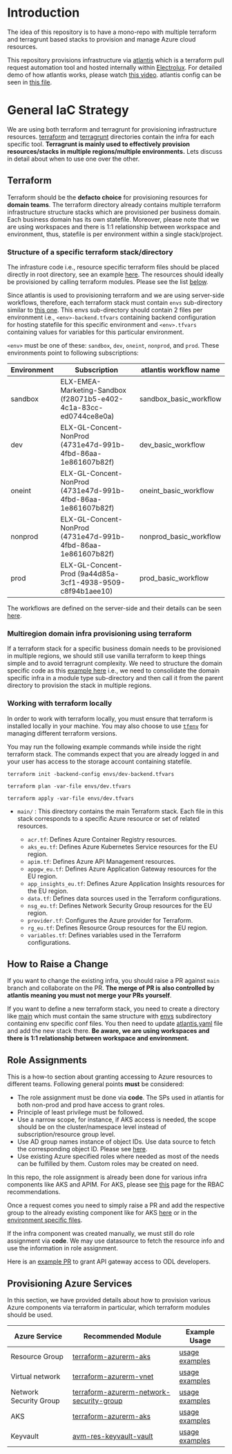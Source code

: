 # Introduction

The idea of this repository is to have a mono-repo with multiple terraform and terragrunt based stacks to provision and manage Azure cloud resources.  

This repository provisions infrastructure via [atlantis](https://www.runatlantis.io/) which is a terraform pull request automation tool and hosted internally within [Electrolux](https://dev.azure.com/ELX-Marketing-DevOps/platform-engineering-stack/_git/atlantis). For detailed demo of how atlantis works, please watch [this video](https://electrolux-my.sharepoint.com/:v:/p/kamran_manzoor/EbhnEaGlxBFJik5th4CA1KIBMn_UTeVqZMgJc_zxdmwQHQ?referrer=Teams.TEAMS-ELECTRON&referrerScenario=MeetingChicletGetLink.view.view). atlantis config can be seen in [this file](atlantis.yaml).

# General IaC Strategy

We are using both terraform and terragrunt for provisioning infrastructure resources. [terraform](terraform/) and [terragrunt](terragrunt/) directories contain the infra for each specific tool. **Terragrunt is mainly used to effectively provision resources/stacks in multiple regions/multiple environments.** Lets discuss in detail about when to use one over the other.

## Terraform
Terraform should be the **defacto choice** for provisioning resources for **domain teams**. The terraform directory already contains multiple terraform infrastructure structure stacks which are provisioned per business domain. Each business domain has its own statefile. Moreover, please note that we are using workspaces and there is 1:1 relationship between workspace and environment, thus, statefile is per environment within a single stack/project.

### Structure of a specific terraform stack/directory
The infrasture code i.e., resource specific terraform files should be placed directly in root directory, see an example [here](terraform/odl/odl-core/). The resources should ideally be provisioned by calling terraform modules. Please see the list [below](#provisioning-azure-services).

Since atlantis is used to provisioning terraform and we are using server-side workflows, therefore, each terraform stack must contain `envs` sub-directory similar to [this one](terraform/odl/odl-core/envs).
This envs sub-directory should contain 2 files per environment i.e., `<env>-backend.tfvars` containing backend configuration for hosting statefile for this specific environment and `<env>.tfvars` containing values for variables for this particular environment.

`<env>` must be one of these: `sandbox`, `dev`, `oneint`, `nonprod`, and `prod`. These environments point to following subscriptions:

| Environment | Subscription  | atlantis workflow name |
| ---------------------- | ----------------------------------------------------------------------------------------------------------------------------- | ----------------------------------------------------------------------------------------------------------------------------- |
| sandbox         | ELX-EMEA-Marketing-Sandbox (f28071b5-e402-4c1a-83cc-ed0744ce8e0a) | sandbox_basic_workflow |
| dev         | ELX-GL-Concent-NonProd (4731e47d-991b-4fbd-86aa-1e861607b82f)| dev_basic_workflow |
| oneint         | ELX-GL-Concent-NonProd (4731e47d-991b-4fbd-86aa-1e861607b82f)|oneint_basic_workflow |
| nonprod         | ELX-GL-Concent-NonProd (4731e47d-991b-4fbd-86aa-1e861607b82f)|nonprod_basic_workflow |
| prod         | ELX-GL-Concent-Prod (9a44d85a-3cf1-4938-9509-c8f94b1aee10)|prod_basic_workflow |

The workflows are defined on the server-side and their details can be seen [here](https://dev.azure.com/ELX-Marketing-DevOps/platform-engineering-stack/_git/atlantis?path=/atlantis/envs/prod.tfvars&version=GBmain&line=98&lineEnd=98&lineStartColumn=1&lineEndColumn=31&lineStyle=plain&_a=contents).


### Multiregion domain infra provisioning using terraform
If a terraform stack for a specific business domain needs to be provisioned in multiple regions, we should still use vanilla terraform to keep things simple and to avoid terragrunt complexity. We need to structure the domain specific code as this [example here](https://github.com/kung-foo/multiregion-terraform) i.e., we need to consolidate the domain specific infra in a module type sub-directory and then call it from the parent directory to provision the stack in multiple regions. 

### Working with terraform locally
In order to work with terraform locally, you must ensure that terraform is installed locally in your machine. You may also choose to use [`tfenv`](https://github.com/tfutils/tfenv) for managing different terraform versions.

You may run the following example commands while inside the right terraform stack. The commands expect that you are already logged in and your user has access to the storage account containing statefile.
````
terraform init -backend-config envs/dev-backend.tfvars
````
````
terraform plan -var-file envs/dev.tfvars
````
````
terraform apply -var-file envs/dev.tfvars
````

* `main/` : This directory contains the main Terraform stack. Each file in this stack corresponds to a specific Azure resource or set of related resources.

    - `acr.tf`: Defines Azure Container Registry resources.
    * `aks_eu.tf`: Defines Azure Kubernetes Service resources for the EU region.
    * `apim.tf`: Defines Azure API Management resources.
    * `appgw_eu.tf`: Defines Azure Application Gateway resources for the EU region.
    * `app_insights_eu.tf`: Defines Azure Application Insights resources for the EU region.
    * `data.tf`: Defines data sources used in the Terraform configurations.
    * `nsg_eu.tf`: Defines Network Security Group resources for the EU region.
    * `provider.tf`: Configures the Azure provider for Terraform.
    * `rg_eu.tf`: Defines Resource Group resources for the EU region.
    * `variables.tf`: Defines variables used in the Terraform configurations.

## How to Raise a Change

If you want to change the existing infra, you should raise a PR against `main` branch and collaborate on the PR. **The merge of PR is also controlled by atlantis meaning you must not merge your PRs yourself**. 

If you want to define a new terraform stack, you need to create a directory like [main](main/) which must contain the same structure with [envs](main/envs/) subdirectory containing env specific conf files. You then need to update [atlantis.yaml](atlantis.yaml) file and add the new stack there. **Be aware, we are using workspaces and there is 1:1 relationship between workspace and environment.**

## Role Assignments

This is a how-to section about granting accessing to Azure resources to different teams. Following general points **must** be considered:

- The role assignment must be done via **code**. The SPs used in atlantis for both non-prod and prod have access to grant roles.
- Principle of least privilege must be followed. 
- Use a narrow scope, for instance, if AKS access is needed, the scope should be on the cluster/namespace level instead of subscription/resource group level.
- Use AD group names instance of object IDs. Use data source to fetch the corresponding object ID. Please see [here](https://dev.azure.com/ELX-Marketing-DevOps/infra-global-projects/_git/infra-global-projects-v1?path=/main/data.tf&version=GBmain&line=47&lineEnd=48&lineStartColumn=1&lineEndColumn=1&lineStyle=plain&_a=contents).
- Use existing Azure specified roles where needed as most of the needs can be fulfilled by them. Custom roles may be created on need.

In this repo, the role assignment is already been done for various infra components like AKS and APIM. For AKS, please see [this](https://sdlcwiki.electrolux.com/x/cElKCg) page for the RBAC recommendations.

Once a request comes you need to simply raise a PR and add the respective group to the already existing component like for AKS [here](https://dev.azure.com/ELX-Marketing-DevOps/infra-global-projects/_git/infra-global-projects-v1?path=/main/variables.tf&version=GBmain&line=275&lineEnd=276&lineStartColumn=1&lineEndColumn=1&lineStyle=plain&_a=contents) or in the [environment specific files](https://dev.azure.com/ELX-Marketing-DevOps/infra-global-projects/_git/infra-global-projects-v1?path=/main/envs).

If the infra component was created manually, we must still do role assignment via **code**. We may use datasource to fetch the resource info and use the information in role assignment.

Here is an [example PR](https://dev.azure.com/ELX-Marketing-DevOps/infra-global-projects/_git/infra-global-projects-v1/pullrequest/5124) to grant API gateway access to ODL developers.

## Provisioning Azure Services

In this section, we have provided details about how to provision various Azure components via terraform in particular, which terraform modules should be used.

| Azure Service          | Recommended Module                                                                                                            | Example Usage                                                                                          |
| ---------------------- | ----------------------------------------------------------------------------------------------------------------------------- | ------------------------------------------------------------------------------------------------------ |
| Resource Group         | [terraform-azurerm-aks](https://registry.terraform.io/modules/Azure/aks/azurerm/latest)                                       | [usage examples](https://github.com/Azure/terraform-azurerm-aks/tree/main/examples)                    |
| Virtual network        | [terraform-azurerm-vnet](https://registry.terraform.io/modules/Azure/vnet/azurerm/latest)                                     | [usage examples](https://github.com/Azure/terraform-azurerm-vnet/tree/main/examples)                   |
| Network Security Group | [terraform-azurerm-network-security-group](https://registry.terraform.io/modules/Azure/network-security-group/azurerm/latest) | [usage examples](https://github.com/Azure/terraform-azurerm-network-security-group/tree/main/examples) |
| AKS                    | [terraform-azurerm-aks](https://registry.terraform.io/modules/Azure/aks/azurerm/latest)                                       | [usage examples](https://github.com/Azure/terraform-azurerm-aks/tree/main/examples)                    |
| Keyvault               | [avm-res-keyvault-vault](https://registry.terraform.io/modules/Azure/avm-res-keyvault-vault/azurerm/latest)                   | [usage examples](https://github.com/Azure/terraform-azurerm-avm-res-keyvault-vault/tree/main/examples) |

